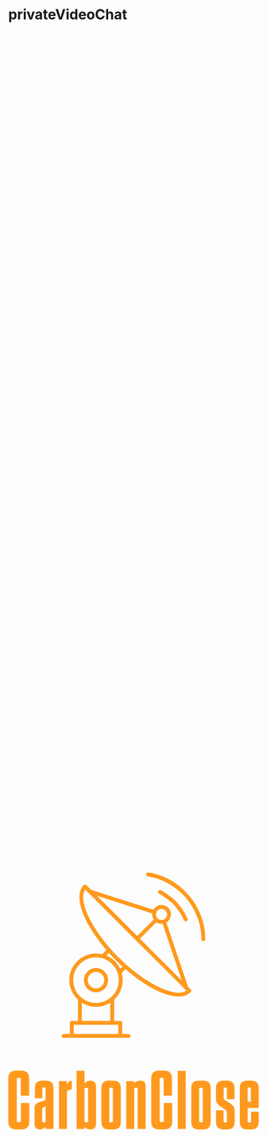 # privateVideoChat

<g><g fill="rgb(255, 153, 29)" fill-rule="nonzero" transform="translate(528.2543259850968 171) scale(2.4947839046199705)"><svg xmlns="http://www.w3.org/2000/svg" fill="rgb(255, 153, 29)" xmlns:xlink="http://www.w3.org/1999/xlink" version="1.1" width="217.85107200000004" height="223.66666666666666" viewBox="-8.925536000000008 -87.33333333333334 217.85107200000004 223.66666666666666" style="width: 100%; height: 100%; z-index: 5;"><g><g fill="rgb(255, 153, 29)" fill-rule="nonzero" transform="translate(37.478262307848084 -87.33333333333334) scale(1.687496328734398)"><svg xmlns="http://www.w3.org/2000/svg" fill="rgb(255, 153, 29)" width="74.0999984741211" height="85.3335189819336" viewBox="6.650000095367432 2.9164786338806152 74.0999984741211 85.3335189819336"><g data-name="Layer 2"><path d="M71.83 61.93L60.62 28.74a4.86 4.86 0 1 0-6.69-6.58L21.76 11.85l-2.34-2.34a1 1 0 0 0-1.41 0C12.51 15 17.65 29 29.72 42.92l-2.2 2.18a13.72 13.72 0 0 0-12.46 23.46V79.5h-3.17a1 1 0 0 0-1 1v5.75H7.65a1 1 0 0 0 0 2h33.49a1 1 0 1 0 0-2h-3.25V80.5a1 1 0 0 0-1-1h-3.17v-11a13.61 13.61 0 0 0 3.88-13.68l2-2C49.8 61.72 60.07 66.9 67 66.9a8.42 8.42 0 0 0 6.18-2.2 1 1 0 0 0 0-1.41zm-3.19-3.19L47 37.11l8.47-8.47a4.84 4.84 0 0 0 2.66.8 4.78 4.78 0 0 0 .58-.06zm-10.5-37a2.87 2.87 0 1 1-2 4.91 2.87 2.87 0 0 1 2-4.9zm-4.82 2.38a4.76 4.76 0 0 0 0 .49 4.84 4.84 0 0 0 .8 2.66l-8.52 8.42-20.75-20.75zM35.89 86.25h-23V81.5h23zm-4.17-6.75H17.06v-9.4a13.64 13.64 0 0 0 14.66 0zm-7.36-9.29a11.75 11.75 0 1 1 11.75-11.74 11.76 11.76 0 0 1-11.75 11.74zm12.49-17.46a13.82 13.82 0 0 0-7.18-7L31 44.42q1.69 1.87 3.53 3.72c1.17 1.17 2.35 2.28 3.53 3.36zm-.86-6c-13.55-13.55-21.08-29.1-17.21-35l26.1 26.1L71 63.92c-5.92 3.88-21.47-3.66-35-17.2z"></path><path d="M24.36 52.22a6.25 6.25 0 1 0 6.25 6.25 6.26 6.26 0 0 0-6.25-6.25zm0 10.5a4.25 4.25 0 1 1 4.25-4.25 4.25 4.25 0 0 1-4.25 4.25zM70.41 12.77a35.06 35.06 0 0 0-19-9.84 1 1 0 0 0-.33 2 33.3 33.3 0 0 1 27.67 32.41 1 1 0 0 0 1 1 1 1 0 0 0 1-1 35.1 35.1 0 0 0-10.34-24.57z"></path><path d="M63.91 18.95a33.19 33.19 0 0 1 5.86 8.61 1 1 0 1 0 1.78-.91 35 35 0 0 0-6.23-9.12 36 36 0 0 0-7.49-5.4 1 1 0 0 0-1 1.73 34.34 34.34 0 0 1 7.08 5.09z"></path></g></svg></g><g fill="rgb(255, 153, 29)" transform="translate(-10.149536000000008 135.9013333333333) scale(1)"><path fill-rule="nonzero" d="M12.168000-22.536000L12.168000-7.200000C12.168000-6.336000 11.736000-5.904000 10.872000-5.904000L9.936000-5.904000C9.000000-5.904000 8.568000-6.336000 8.568000-7.200000L8.568000-43.200000C8.568000-44.064000 9.000000-44.496000 9.936000-44.496000L10.728000-44.496000C11.664000-44.496000 12.024000-44.064000 12.024000-43.200000L12.024000-28.944000L19.296000-28.944000L19.296000-43.992000C19.296000-48.528000 17.064000-50.832000 12.456000-50.832000L8.064000-50.832000C3.528000-50.832000 1.224000-48.528000 1.224000-43.992000L1.224000-6.408000C1.224000-1.872000 3.528000 0.432000 8.064000 0.432000L12.600000 0.432000C17.208000 0.432000 19.440000-1.872000 19.440000-6.408000L19.440000-22.536000ZM24.038707-4.392000C24.038707-1.296000 25.694707 0.432000 28.574707 0.432000L28.646707 0.432000C30.734707 0.432000 32.102707-0.504000 33.758707-1.872000L33.758707 0L40.526707 0L40.526707-35.568000C40.526707-39.816000 38.294707-41.976000 34.046707-41.976000L30.806707-41.976000C26.558707-41.976000 24.326707-39.816000 24.326707-35.568000L24.326707-26.712000L30.806707-26.712000L30.806707-34.992000C30.806707-35.784000 31.238707-36.144000 32.030707-36.144000L32.462707-36.144000C33.254707-36.144000 33.614707-35.784000 33.614707-34.992000L33.614707-25.200000L27.926707-23.256000C25.046707-22.248000 24.038707-20.880000 24.038707-17.640000ZM31.958707-5.616000C31.094707-5.616000 30.662707-5.976000 30.662707-6.768000L30.662707-17.136000C30.662707-18.072000 30.950707-18.432000 31.670707-18.792000L33.614707-19.512000L33.614707-5.904000C33.182707-5.688000 32.678707-5.616000 31.958707-5.616000ZM45.269414 0L52.181414 0L52.181414-32.832000C53.261414-33.768000 54.557414-34.200000 56.429414-34.416000L56.429414-41.904000C54.413414-41.904000 53.261414-40.824000 52.109414-38.448000L52.109414-41.544000L45.269414-41.544000ZM60.596122 0L67.436122 0L67.436122-1.656000C69.020122-0.432000 70.604122 0.432000 72.620122 0.432000L72.692122 0.432000C75.788122 0.432000 77.588122-1.296000 77.588122-4.752000L77.588122-36.864000C77.588122-40.248000 75.788122-41.976000 72.692122-41.976000L72.620122-41.976000C70.604122-41.976000 69.092122-40.968000 67.508122-39.600000L67.508122-50.616000L60.596122-50.616000ZM67.508122-35.568000C67.940122-35.712000 68.516122-35.856000 69.236122-35.856000C70.244122-35.856000 70.604122-35.496000 70.604122-34.704000L70.604122-6.840000C70.604122-6.048000 70.244122-5.688000 69.236122-5.688000C68.516122-5.688000 67.940122-5.904000 67.508122-6.048000ZM92.698829 0.432000C97.018829 0.432000 99.106829-1.728000 99.106829-6.048000L99.106829-35.568000C99.106829-39.816000 97.018829-41.976000 92.698829-41.976000L88.594829-41.976000C84.346829-41.976000 82.186829-39.816000 82.186829-35.568000L82.186829-6.048000C82.186829-1.728000 84.346829 0.432000 88.594829 0.432000ZM91.042829-35.856000C91.834829-35.856000 92.194829-35.496000 92.194829-34.704000L92.194829-6.840000C92.194829-6.048000 91.834829-5.688000 91.042829-5.688000L90.250829-5.688000C89.458829-5.688000 89.098829-6.048000 89.098829-6.840000L89.098829-34.704000C89.098829-35.496000 89.458829-35.856000 90.250829-35.856000ZM103.849536 0L110.761536 0L110.761536-35.568000C111.193536-35.712000 111.769536-35.856000 112.345536-35.856000C113.425536-35.856000 113.785536-35.496000 113.785536-34.704000L113.785536 0L120.697536 0L120.697536-37.224000C120.697536-40.392000 119.113536-41.976000 116.305536-41.976000L115.801536-41.976000C113.713536-41.976000 112.273536-41.040000 110.689536-39.744000L110.689536-41.544000L103.849536-41.544000ZM136.528243-22.536000L136.528243-7.200000C136.528243-6.336000 136.096243-5.904000 135.232243-5.904000L134.296243-5.904000C133.360243-5.904000 132.928243-6.336000 132.928243-7.200000L132.928243-43.200000C132.928243-44.064000 133.360243-44.496000 134.296243-44.496000L135.088243-44.496000C136.024243-44.496000 136.384243-44.064000 136.384243-43.200000L136.384243-28.944000L143.656243-28.944000L143.656243-43.992000C143.656243-48.528000 141.424243-50.832000 136.816243-50.832000L132.424243-50.832000C127.888243-50.832000 125.584243-48.528000 125.584243-43.992000L125.584243-6.408000C125.584243-1.872000 127.888243 0.432000 132.424243 0.432000L136.960243 0.432000C141.568243 0.432000 143.800243-1.872000 143.800243-6.408000L143.800243-22.536000ZM148.686951 0L155.598951 0L155.598951-50.616000L148.686951-50.616000ZM170.925658 0.432000C175.245658 0.432000 177.333658-1.728000 177.333658-6.048000L177.333658-35.568000C177.333658-39.816000 175.245658-41.976000 170.925658-41.976000L166.821658-41.976000C162.573658-41.976000 160.413658-39.816000 160.413658-35.568000L160.413658-6.048000C160.413658-1.728000 162.573658 0.432000 166.821658 0.432000ZM169.269658-35.856000C170.061658-35.856000 170.421658-35.496000 170.421658-34.704000L170.421658-6.840000C170.421658-6.048000 170.061658-5.688000 169.269658-5.688000L168.477658-5.688000C167.685658-5.688000 167.325658-6.048000 167.325658-6.840000L167.325658-34.704000C167.325658-35.496000 167.685658-35.856000 168.477658-35.856000ZM191.436365-25.776000L198.060365-25.776000L198.060365-35.568000C198.060365-39.816000 195.828365-41.976000 191.580365-41.976000L188.412365-41.976000C184.164365-41.976000 181.932365-39.816000 181.932365-35.568000L181.932365-26.928000C181.932365-23.328000 182.796365-21.744000 185.748365-19.656000L189.996365-16.776000C191.148365-15.984000 191.436365-15.408000 191.436365-13.752000L191.436365-6.768000C191.436365-5.976000 191.148365-5.616000 190.356365-5.616000L189.708365-5.616000C188.916365-5.616000 188.556365-5.976000 188.556365-6.768000L188.556365-16.200000L181.932365-16.200000L181.932365-6.048000C181.932365-1.728000 184.164365 0.432000 188.484365 0.432000L191.652365 0.432000C195.972365 0.432000 198.204365-1.728000 198.204365-6.048000L198.204365-14.832000C198.204365-18.432000 197.268365-20.088000 194.388365-22.104000L190.140365-24.984000C188.916365-25.848000 188.628365-26.352000 188.628365-28.008000L188.628365-34.848000C188.628365-35.640000 188.988365-36.000000 189.780365-36.000000L190.284365-36.000000C191.076365-36.000000 191.436365-35.640000 191.436365-34.848000ZM219.075072-18.216000L219.075072-35.568000C219.075072-39.816000 216.915072-41.976000 212.667072-41.976000L209.067072-41.976000C204.819072-41.976000 202.659072-39.816000 202.659072-35.568000L202.659072-6.048000C202.659072-1.728000 204.819072 0.432000 209.067072 0.432000L212.667072 0.432000C216.915072 0.432000 219.075072-1.728000 219.075072-6.048000L219.075072-14.976000L212.451072-14.976000L212.451072-6.768000C212.451072-5.976000 212.019072-5.616000 211.227072-5.616000L210.651072-5.616000C209.859072-5.616000 209.499072-5.976000 209.499072-6.768000L209.499072-18.216000ZM209.499072-34.920000C209.499072-35.712000 209.859072-36.072000 210.651072-36.072000L211.155072-36.072000C211.947072-36.072000 212.307072-35.712000 212.307072-34.920000L212.307072-23.616000L209.499072-23.616000Z"></path></g></g></svg></g></g>
